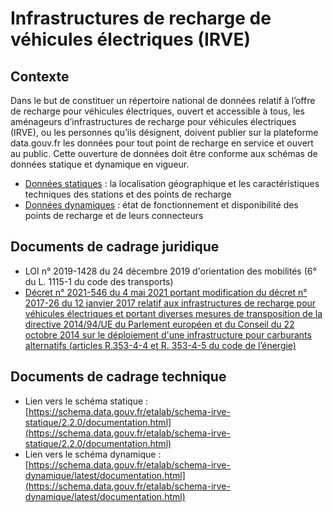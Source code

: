 # Infrastructures de recharge de véhicules électriques (IRVE)

## Contexte

Dans le but de constituer un répertoire national de données relatif à l’offre de recharge pour véhicules électriques, ouvert et accessible à tous, les aménageurs d’infrastructures de recharge pour véhicules électriques (IRVE), ou les personnes qu’ils désignent, doivent publier sur la plateforme data.gouv.fr les données pour tout point de recharge en service et ouvert au public. Cette ouverture de données doit être conforme aux schémas de données statique et dynamique en vigueur.

* [Données statiques](https://doc.transport.data.gouv.fr/producteurs/infrastructures-de-recharge-de-vehicules-electriques-irve/donnees-statiques) : la localisation géographique et les caractéristiques techniques des stations et des points de recharge
* [Données dynamiques](https://doc.transport.data.gouv.fr/producteurs/infrastructures-de-recharge-de-vehicules-electriques-irve/donnees-dynamiques) : état de fonctionnement et disponibilité des points de recharge et de leurs connecteurs

## Documents de cadrage juridique

* LOI n° 2019-1428 du 24 décembre 2019 d'orientation des mobilités (6° du L. 1115-1 du code des transports)
* [Décret n° 2021-546 du 4 mai 2021 portant modification du décret n° 2017-26 du 12 janvier 2017 relatif aux infrastructures de recharge pour véhicules électriques et portant diverses mesures de transposition de la directive 2014/94/UE du Parlement européen et du Conseil du 22 octobre 2014 sur le déploiement d'une infrastructure pour carburants alternatifs (articles R.353-4-4 et R. 353-4-5 du code de l’énergie)](https://www.legifrance.gouv.fr/jorf/id/JORFTEXT000043475363)

## **Documents de cadrage technique**

* Lien vers le schéma statique : [https://schema.data.gouv.fr/etalab/schema-irve-statique/2.2.0/documentation.html](https://schema.data.gouv.fr/etalab/schema-irve-statique/2.2.0/documentation.html)
* Lien vers le schéma dynamique : [https://schema.data.gouv.fr/etalab/schema-irve-dynamique/latest/documentation.html](https://schema.data.gouv.fr/etalab/schema-irve-dynamique/latest/documentation.html)

